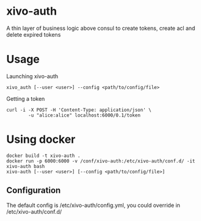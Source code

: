 # xivo-auth

A thin layer of business logic above consul to create tokens, create acl and delete expired tokens

# Usage

Launching xivo-auth

    xivo_auth [--user <user>] --config <path/to/config/file>

Getting a token

    curl -i -X POST -H 'Content-Type: application/json' \
            -u "alice:alice" localhost:6000/0.1/token

# Using docker

    docker build -t xivo-auth .
    docker run -p 6000:6000 -v /conf/xivo-auth:/etc/xivo-auth/conf.d/ -it xivo-auth bash
    xivo-auth [--user <user>] [--config <path/to/config/file>]

Configuration
-------------

The default config is /etc/xivo-auth/config.yml, you could override in /etc/xivo-auth/conf.d/
